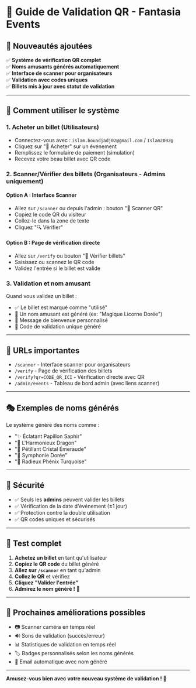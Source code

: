 # 🎫 Guide de Validation QR - Fantasia Events

## 🚀 Nouveautés ajoutées

✅ **Système de vérification QR complet**  
✅ **Noms amusants générés automatiquement**  
✅ **Interface de scanner pour organisateurs**  
✅ **Validation avec codes uniques**  
✅ **Billets mis à jour avec statut de validation**  

---

## 📱 Comment utiliser le système

### 1. **Acheter un billet** (Utilisateurs)
- Connectez-vous avec : `islam.bouadjadj02@gmail.com` / `Islam2002@`  
- Cliquez sur "🎫 Acheter" sur un événement
- Remplissez le formulaire de paiement (simulation)
- Recevez votre beau billet avec QR code

### 2. **Scanner/Vérifier des billets** (Organisateurs - Admins uniquement)

#### Option A : Interface Scanner
- Allez sur `/scanner` ou depuis l'admin : bouton "📱 Scanner QR"
- Copiez le code QR du visiteur
- Collez-le dans la zone de texte
- Cliquez "🔍 Vérifier"

#### Option B : Page de vérification directe  
- Allez sur `/verify` ou bouton "🎫 Vérifier billets"
- Saisissez ou scannez le QR code
- Validez l'entrée si le billet est valide

### 3. **Validation et nom amusant**
Quand vous validez un billet :
- ✅ Le billet est marqué comme "utilisé"
- 🌟 Un nom amusant est généré (ex: "Magique Licorne Dorée")
- 🎉 Message de bienvenue personnalisé
- 🔢 Code de validation unique généré

---

## 🔗 URLs importantes

- `/scanner` - Interface scanner pour organisateurs
- `/verify` - Page de vérification des billets  
- `/verify?qr=CODE_QR_ICI` - Vérification directe avec QR
- `/admin/events` - Tableau de bord admin (avec liens scanner)

---

## 🎭 Exemples de noms générés

Le système génère des noms comme :
- "✨ Éclatant Papillon Saphir"
- "🦄 L'Harmonieux Dragon"  
- "🌟 Pétillant Cristal Émeraude"
- "🎵 Symphonie Dorée"
- "🌸 Radieux Phénix Turquoise"

---

## 🔐 Sécurité

- ✅ Seuls les **admins** peuvent valider les billets
- ✅ Vérification de la date d'événement (±1 jour)
- ✅ Protection contre la double utilisation
- ✅ QR codes uniques et sécurisés

---

## 🧪 Test complet

1. **Achetez un billet** en tant qu'utilisateur
2. **Copiez le QR code** du billet généré  
3. **Allez sur `/scanner`** en tant qu'admin
4. **Collez le QR** et vérifiez
5. **Cliquez "Valider l'entrée"**
6. **Admirez le nom généré !** 🎉

---

## 🚀 Prochaines améliorations possibles

- 📷 Scanner caméra en temps réel
- 🔊 Sons de validation (succès/erreur)
- 📊 Statistiques de validation en temps réel
- 🏷️ Badges personnalisés selon les noms générés
- 📧 Email automatique avec nom généré

---

**Amusez-vous bien avec votre nouveau système de validation ! 🎉**